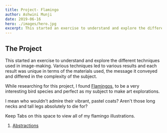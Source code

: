 ```yaml
---
title: Project- Flamingo
author: Ashwini Munji
date: 2019-06-16
hero: ./images/hero.jpg
excerpt: This started an exercise to understand and explore the different techniques used in image-making. Various techniques led to various results...
---
```


## The Project

This started an exercise to understand and explore the different techniques used in image-making. Various techniques led to various results and each result was unique in terms of the materials used, the message it conveyed and differed in the complexity of the subject.  
    
   
While researching for this project, I found [Flamingos](https://en.wikipedia.org/wiki/Flamingo), to be a very interesting bird species and perfect as my subject to make art explorations.  

I mean who wouldn't admire their vibrant, pastel coats? Aren't those long necks and tall legs absolutely to die for?

Keep Tabs on this space to view all of my flamingo illustrations.  

1. [Abstractions](https://www.nimu.work/flemingo-abstractions/)